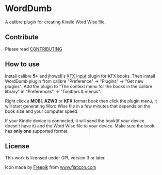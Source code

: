 # WordDumb

A calibre plugin for creating Kindle Word Wise file.

## Contribute

Please read [CONTRIBUTING](./docs/CONTRIBUTING.md)

## How to use

Install calibre **5+** and jhowell's [KFX Input](https://www.mobileread.com/forums/showthread.php?t=291290) plugin for KFX books. Then install WordDumb plugin from calibre "Preference" -> "Plugins" -> "Get new plugins". Add the plugin to "The context menu for the books in the calibre library" in "Preferences" -> "Toolbars & menus".

Right click a **MOBI**, **AZW3** or **KFX** format book then click the plugin menu, it will start generating Word Wise file in a few minutes that depends on the book size and your computer speed.

If your Kindle device is connected, it will send the book(if your device doesn't have it) and the Word Wise file to your device. Make sure the book has **only one** supported format.

## License

This work is licensed under GPL version 3 or later.

Icon made by <a href="https://www.flaticon.com/authors/freepik" title="Freepik">Freepik</a> from <a href="https://www.flaticon.com/" title="Flaticon">www.flaticon.com</a>
